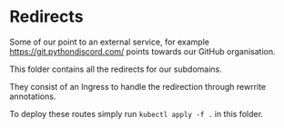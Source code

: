 # Redirects
Some of our point to an external service, for example https://git.pythondiscord.com/ points towards our GitHub organisation.

This folder contains all the redirects for our subdomains.

They consist of an Ingress to handle the redirection through rewrrite annotations.

To deploy these routes simply run `kubectl apply -f .` in this folder.
